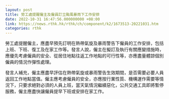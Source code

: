 ```yaml
---
layout: post
title: 勞工處提醒僱主及僱員訂立颱風暴雨下工作安排
date: 2022-10-31 16:47:56.000000000 +08:00
link: https://news.rthk.hk/rthk/ch/component/k2/1673513-20221031.htm
categories: rthk
---
```


勞工處提醒僱主，應盡早預先訂明在熱帶氣旋及暴雨警告下僱員的工作安排，包括上班、下班、復工及在家工作等。發言人說，僱主在擬訂及執行有關應變措施時，應優先考慮僱員的安全、從居住地點往返工作地點的可行性等，亦應盡量體諒個別僱員的情況作彈性處理。

發言人補充，僱主應盡早評估在熱帶氣旋或暴雨警告生效期間，是否需要必要人員返回工作地點當值。僱主應考慮僱員的安全，亦應按行業性質、機構運作需要等情況下，只要求絕對必須的人員上班，當天氣情況繼續惡化，公共交通工具即將暫停服務，僱主應盡快讓僱員提早下班或安排在家工作。
　
